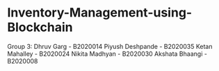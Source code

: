 # Inventory-Management-using-Blockchain
Group 3:
Dhruv Garg - B2020014
Piyush Deshpande - B2020035
Ketan Mahalley - B2020024
Nikita Madhyan - B2020030
Akshata Bhaangi - B2020008
